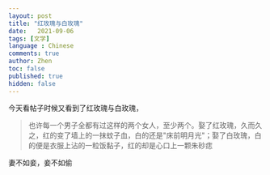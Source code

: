 ```yaml
---
layout: post
title: "红玫瑰与白玫瑰"
date:   2021-09-06
tags: [文学]
language : Chinese
comments: true
author: Zhen
toc: false
published: true
hidden: false
---
```

今天看帖子时候又看到了红玫瑰与白玫瑰，

> 也许每一个男子全都有过这样的两个女人，至少两个。娶了红玫瑰，久而久之，红的变了墙上的一抹蚊子血，白的还是"床前明月光"；娶了白玫瑰，白的便是衣服上沾的一粒饭黏子，红的却是心口上一颗朱砂痣

妻不如妾，妾不如偷

<!--stackedit_data:
eyJoaXN0b3J5IjpbMTM0NzEyNTE5MF19
-->